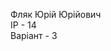 Фляк Юрій Юрійович      
IP - 14                                                                                                             
Варіант - 3                                                                                                       

